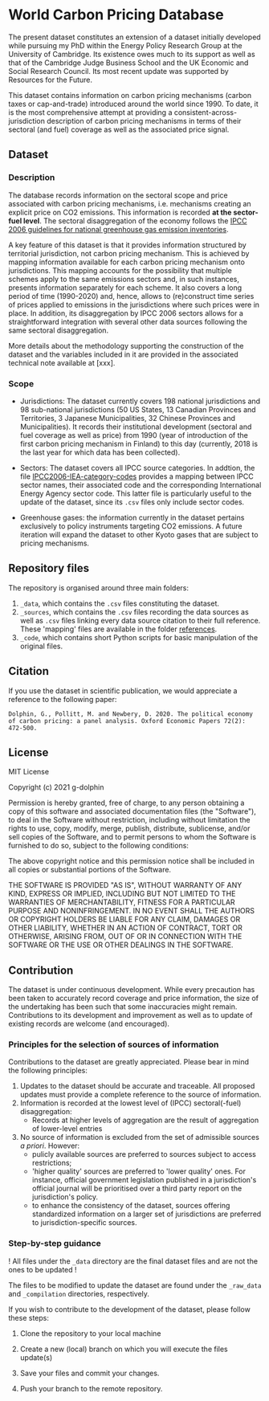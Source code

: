 # World Carbon Pricing Database

The present dataset constitutes an extension of a dataset initially developed while pursuing my PhD within the Energy Policy Research Group at the University of Cambridge. Its existence owes much to its support as well as that of the Cambridge Judge Business School and the UK Economic and Social Research Council. Its most recent update was supported by Resources for the Future.

This dataset contains information on carbon pricing mechanisms (carbon taxes or cap-and-trade) introduced around the world since 1990. To date, it is the most comprehensive attempt at providing a consistent-across-jurisdiction description of carbon pricing mechanisms in terms of their sectoral (and fuel) coverage as well as the associated price signal.

## Dataset 
### Description

The database records information on the sectoral scope and price associated with carbon pricing mechanisms, i.e. mechanisms creating an explicit price on CO2 emissions. This information is recorded **at the sector-fuel level**. The sectoral disaggregation of the economy follows the [IPCC 2006 guidelines for national greenhouse gas emission inventories](https://www.ipcc-nggip.iges.or.jp/public/2006gl/). 

A key feature of this dataset is that it provides information structured by territorial jurisdiction, not carbon pricing mechanism. This is achieved by mapping information available for each carbon pricing mechanism onto jurisdictions. This mapping accounts for the possibility that multiple schemes apply to the same emissions sectors and, in such instances, presents information separately for each scheme. It also covers a long period of time (1990-2020) and, hence, allows to (re)construct time series of prices applied to emissions in the jurisdictions where such prices were in place. In addition, its disaggregation by IPCC 2006 sectors  allows for a straightforward integration with several other data sources following the same sectoral disaggregation. 

More details about the methodology supporting the construction of the dataset and the variables included in it are provided in the associated technical note available at [xxx].

### Scope

- Jurisdictions: The dataset currently covers 198 national jurisdictions and 98 sub-national jurisdictions (50 US States, 13 Canadian Provinces and Territories, 3 Japanese Municipalities, 32 Chinese Provinces and Municipalities). It records their institutional development (sectoral and fuel coverage as well as price) from 1990 (year of introduction of the first carbon pricing mechanism in Finland) to this day (currently, 2018 is the last year for which data has been collected).

- Sectors: The dataset covers all IPCC source categories. In addtion, the file [IPCC2006-IEA-category-codes](https://github.com/g-dolphin/WorldCarbonPricingDatabase/blob/master/IPCC2006-IEA-codes.md) provides a mapping between IPCC sector names, their associated code and the corresponding International Energy Agency sector code. This latter file is particularly useful to the update of the dataset, since its `.csv` files only include sector codes.

- Greenhouse gases: the information currently in the dataset pertains exclusively to policy instruments targeting CO2 emissions. A future iteration will expand the dataset to other Kyoto gases that are subject to pricing mechanisms.

## Repository files

The repository is organised around three main folders:
1. `_data`, which contains the `.csv` files constituting the dataset.
2. `_sources`, which contains the `.csv` files recording the data sources as well as `.csv` files linking every data source citation to their full reference. These 'mapping' files are available in the folder [references](https://github.com/gd1989/WorldCarbonPricingDatabase/tree/master/Sources/references).
3. `_code`, which contains short Python scripts for basic manipulation of the original files.

## Citation

If you use the dataset in scientific publication, we would appreciate a reference to the following paper:

``Dolphin, G., Pollitt, M. and Newbery, D. 2020. The political economy of carbon pricing: a panel analysis. Oxford Economic Papers 72(2): 472-500.``

## License

MIT License

Copyright (c) 2021 g-dolphin

Permission is hereby granted, free of charge, to any person obtaining a copy
of this software and associated documentation files (the "Software"), to deal
in the Software without restriction, including without limitation the rights
to use, copy, modify, merge, publish, distribute, sublicense, and/or sell
copies of the Software, and to permit persons to whom the Software is
furnished to do so, subject to the following conditions:

The above copyright notice and this permission notice shall be included in all
copies or substantial portions of the Software.

THE SOFTWARE IS PROVIDED "AS IS", WITHOUT WARRANTY OF ANY KIND, EXPRESS OR
IMPLIED, INCLUDING BUT NOT LIMITED TO THE WARRANTIES OF MERCHANTABILITY,
FITNESS FOR A PARTICULAR PURPOSE AND NONINFRINGEMENT. IN NO EVENT SHALL THE
AUTHORS OR COPYRIGHT HOLDERS BE LIABLE FOR ANY CLAIM, DAMAGES OR OTHER
LIABILITY, WHETHER IN AN ACTION OF CONTRACT, TORT OR OTHERWISE, ARISING FROM,
OUT OF OR IN CONNECTION WITH THE SOFTWARE OR THE USE OR OTHER DEALINGS IN THE
SOFTWARE.

## Contribution

The dataset is under continuous development. While every precaution has been taken to accurately record coverage and price information, the size of the undertaking has been such that some inaccuracies might remain. Contributions to its development and improvement as well as to update of existing records are welcome (and encouraged).

### Principles for the selection of sources of information

Contributions to the dataset are greatly appreciated. Please bear in mind the following principles:
1. Updates to the dataset should be accurate and traceable. All proposed updates must provide a complete reference to the source of information.
2. Information is recorded at the lowest level of (IPCC) sectoral(-fuel) disaggregation:
    - Records at higher levels of aggregation are the result of aggregation of lower-level entries
3. No source of information is excluded from the set of admissible sources *a priori*. However:
    - pulicly available sources are preferred to sources subject to access restrictions;
    - 'higher quality' sources are preferred to 'lower quality' ones. For instance, official government legislation published in a jurisdiction's official journal will be prioritised over a third party report on the jurisdiction's policy.
    - to enhance the consistency of the dataset, sources offering standardized information on a larger set of jurisdictions are preferred to jurisdiction-specific sources.
    
### Step-by-step guidance   

! All files under the `_data` directory are the final dataset files and are not the ones to be updated !

The files to be modified to update the dataset are found under the `_raw_data` and `_compilation` directories, respectively.

If you wish to contribute to the development of the dataset, please follow these steps:
1. Clone the repository to your local machine
2. Create a new (local) branch on which you will execute the files update(s)


6. Save your files and commit your changes.
7. Push your branch to the remote repository.
  
  

